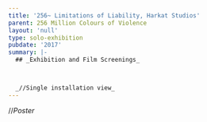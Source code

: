 ```yaml
---
title: '256~ Limitations of Liability, Harkat Studios'
parent: 256 Million Colours of Violence
layout: 'null'
type: solo-exhibition
pubdate: '2017'
summary: |-
  ## _Exhibition and Film Screenings_



  _//Single installation view_
---
```

//_Poster_

